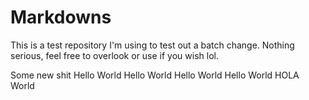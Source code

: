 # Markdowns

This is a test repository I'm using to test out a batch change. Nothing serious, feel free to overlook or use if you wish lol.

Some new shit
Hello World
Hello World
Hello World
Hello World
HOLA World

